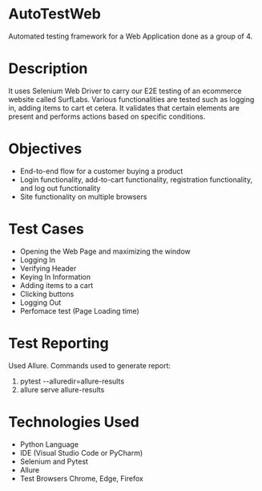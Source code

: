 # AutoTestWeb
Automated testing framework for a Web Application done as a group of 4.

# Description
It uses Selenium Web Driver to carry our E2E testing of an ecommerce website called SurfLabs. Various functionalities are tested such as logging in, adding items to cart et cetera. It validates that certain elements are present and performs actions based on specific conditions.

# Objectives
- End-to-end flow for a customer buying a product
- Login functionality, add-to-cart functionality, registration functionality, and log out functionality
- Site functionality on multiple browsers

# Test Cases
- Opening the Web Page and maximizing the window
- Logging In
- Verifying Header
- Keying In Information
- Adding items to a cart
- Clicking buttons
- Logging Out
- Perfomace test (Page Loading time)

# Test Reporting

Used Allure. Commands used to generate report:
1. pytest --alluredir=allure-results
2. allure serve allure-results


# Technologies Used
- Python Language
- IDE (Visual Studio Code or PyCharm)
- Selenium and Pytest
- Allure
- Test Browsers Chrome, Edge, Firefox
